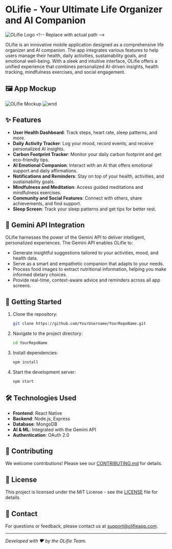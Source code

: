 # OLifie - Your Ultimate Life Organizer and AI Companion

![OLifie Logo]([https://github.com/YourUsername/YourRepoName/raw/main/assets/logo.png](https://github.com/ABHIJATSARARI/oliife_initial/blob/main/assets/sple1.png)) <!-- Replace with actual path -->


OLifie is an innovative mobile application designed as a comprehensive life organizer and AI companion. The app integrates various features to help users manage their health, daily activities, sustainability goals, and emotional well-being. With a sleek and intuitive interface, OLifie offers a unified experience that combines personalized AI-driven insights, health tracking, mindfulness exercises, and social engagement.

## 🖼️ App Mockup

![OLifie Mockup]([https://github.com/YourUsername/YourRepoName/raw/main/assets/mockup.png](https://github.com/ABHIJATSARARI/oliife_initial/blob/main/utils/Screenshot%202024-08-12%20at%2012.48.42%E2%80%AFAM.png))
![wnd](https://github.com/ABHIJATSARARI/oliife_initial/blob/main/utils/Screenshot%202024-08-12%20at%206.20.34%E2%80%AFPM.png)<!-- Replace with actual path -->

## ✨ Features

- **User Health Dashboard**: Track steps, heart rate, sleep patterns, and more.
- **Daily Activity Tracker**: Log your mood, record events, and receive personalized AI insights.
- **Carbon Footprint Tracker**: Monitor your daily carbon footprint and get eco-friendly tips.
- **AI Emotional Companion**: Interact with an AI that offers emotional support and daily affirmations.
- **Notifications and Reminders**: Stay on top of your health, activities, and sustainability goals.
- **Mindfulness and Meditation**: Access guided meditations and mindfulness exercises.
- **Community and Social Features**: Connect with others, share achievements, and find support.
- **Sleep Screen**: Track your sleep patterns and get tips for better rest.

## 🚀 Gemini API Integration

OLifie harnesses the power of the Gemini API to deliver intelligent, personalized experiences. The Gemini API enables OLifie to:

- Generate insightful suggestions tailored to your activities, mood, and health data.
- Serve as a smart and empathetic companion that adapts to your needs.
- Process food images to extract nutritional information, helping you make informed dietary choices.
- Provide real-time, context-aware advice and reminders across all app screens.

## 📱 Getting Started

1. Clone the repository:
    ```bash
    git clone https://github.com/YourUsername/YourRepoName.git
    ```
2. Navigate to the project directory:
    ```bash
    cd YourRepoName
    ```
3. Install dependencies:
    ```bash
    npm install
    ```
4. Start the development server:
    ```bash
    npm start
    ```

## 🛠️ Technologies Used

- **Frontend**: React Native
- **Backend**: Node.js, Express
- **Database**: MongoDB
- **AI & ML**: Integrated with the Gemini API
- **Authentication**: OAuth 2.0

## 💬 Contributing

We welcome contributions! Please see our [CONTRIBUTING.md](https://github.com/YourUsername/YourRepoName/blob/main/CONTRIBUTING.md) for details.

## 📄 License

This project is licensed under the MIT License - see the [LICENSE](https://github.com/YourUsername/YourRepoName/blob/main/LICENSE) file for details.

## 📧 Contact

For questions or feedback, please contact us at [support@olifieapp.com](mailto:support@olifieapp.com).

---

*Developed with ❤️ by the OLifie Team.*
